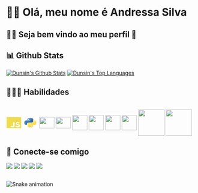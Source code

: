 # 👋🏻   Olá, meu nome é Andressa Silva

## ✌🏻 Seja bem vindo ao meu perfil 🌌

##
## 📊 Github Stats
<a href="https://github.com/AndressaSilva0"><img alt="Dunsin's Github Stats" src="https://github-readme-stats.vercel.app/api?username=AndressaSilva0&show_icons=true&count_private=true&theme=gruvbox" /></a>
<a href="https://github.com/AndressaSilva0"><img alt="Dunsin's Top Languages" src="https://github-readme-stats.vercel.app/api/top-langs/?username=AndressaSilva0&langs_count=8&count_private=true&layout=compact&theme=gruvbox"/></a>
##
## 👩🏻‍💻 Habilidades
<div style="display: inline_block"><br>
  <img align="center" alt="Rafa-Js" height="30" width="40" src="https://raw.githubusercontent.com/devicons/devicon/master/icons/javascript/javascript-plain.svg">
  <img align="center" alt="Rafa-Python" height="30" width="40" src="https://raw.githubusercontent.com/devicons/devicon/master/icons/python/python-original.svg">
  <img align="center" height="30" width="40" src="https://cdn.jsdelivr.net/gh/devicons/devicon/icons/c/c-original.svg" />
  <img align="center" height="30" width="40" src="https://cdn.jsdelivr.net/gh/devicons/devicon/icons/vscode/vscode-original.svg" />
  <img align="center" height="40" width="40" src="https://cdn.jsdelivr.net/gh/devicons/devicon/icons/java/java-plain-wordmark.svg" /> 
  <img align="center" height="40" width="40" src="https://cdn.jsdelivr.net/gh/devicons/devicon/icons/angularjs/angularjs-original.svg" />
  <img align="center" height="40" width="40" src="https://cdn.jsdelivr.net/gh/devicons/devicon/icons/html5/html5-original-wordmark.svg" />
  <img align="center" height="40" width="40" src="https://cdn.jsdelivr.net/gh/devicons/devicon/icons/css3/css3-original-wordmark.svg" />
  <img align="center" height="70" width="70" src="https://cdn.jsdelivr.net/gh/devicons/devicon/icons/django/django-plain-wordmark.svg" />
  <img align="center" height="70" width="70"src="https://cdn.jsdelivr.net/gh/devicons/devicon/icons/github/github-original-wordmark.svg" />
        
</div>

##

## 📲 Conecte-se comigo
<div> 
  <a href="https://instagram.com/andressa.saturn?igshid=MTIyMzRjYmRlZg==" target="_blank"><img src="https://img.shields.io/badge/-Instagram-%23E4405F?style=for-the-badge&logo=instagram&logoColor=white" target="_blank"></a>
 	<a href="https://www.twitch.tv/andressasaturn" target="_blank"><img src="https://img.shields.io/badge/Twitch-9146FF?style=for-the-badge&logo=twitch&logoColor=white" target="_blank"></a>
  <a href = "mailto:andressasp68@gmail.com"><img src="https://img.shields.io/badge/-Gmail-%23333?style=for-the-badge&logo=gmail&logoColor=white" target="_blank"></a>
  <a href="https://www.linkedin.com/mwlite/in/andressa-silva-29430a218" target="_blank"><img src="https://img.shields.io/badge/-LinkedIn-%230077B5?style=for-the-badge&logo=linkedin&logoColor=white" target="_blank"></a> 
<a href="https://twitter.com/saturn_girlxxxx?t=wGEM85jVCe-lnfrveO51SQ&s=09" target="_blank"><img src="https://img.shields.io/badge/Twitter-1DA1F2?style=for-the-badge&logo=twitter&logoColor=white"></a>
</div>

##

![Snake animation](https://github.com/AndressaSilva0/AndressaSilva0/blob/output/github-contribution-grid-snake.svg)
